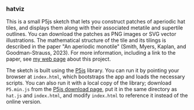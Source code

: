 ### hatviz

This is a small P5js sketch that lets you construct patches of aperiodic hat tiles, and displays them along with their associated metatile and supertile outlines. You can download the patches as PNG images or SVG vector illustrations. The mathematical structure of the tile and its tilings is described in the paper "An aperiodic monotile" (Smith, Myers, Kaplan, and Goodman-Strauss, 2023). For more information, including a link to the paper, see [my web page](https://cs.uwaterloo.ca/~csk/hat/) about this project.

The sketch is built using the [P5js](https://p5js.org/) library. You can run it by pointing your browser at `index.html`, which bootstraps the app and loads the necessary scripts. You can also run it with a local copy of the library; download `P5.min.js` from the [P5js download page](https://p5js.org/download/), put it in the same directory as `hat.js` and `index.html`, and modify `index.html` to reference it instead of the online version.
